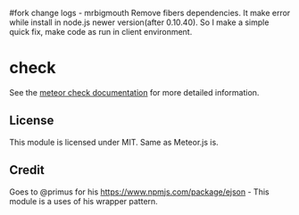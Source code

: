 #fork change logs - mrbigmouth
Remove fibers dependencies. It make error while install in node.js newer version(after 0.10.40). So I make a simple quick fix, make code as run in client environment.

# check

See the [meteor check documentation](http://docs.meteor.com/#check) for more
detailed information.

## License

This module is licensed under MIT. Same as Meteor.js is.

## Credit
Goes to @primus for his https://www.npmjs.com/package/ejson - This module is a uses of his wrapper pattern.
